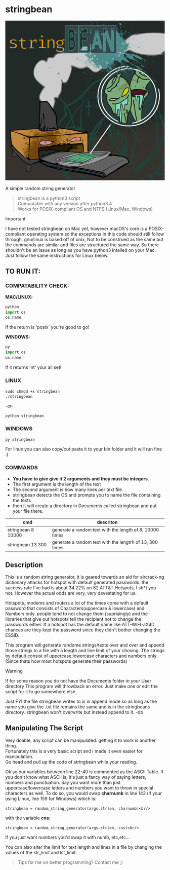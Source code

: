 # stringbean
![stringbean.png](https://github.com/dirtybrie/stringbean/blob/%7Bdirt%7D/img/stringbean.png)
<!--?raw=true-->
A simple random string generator

> stringbean is a python3 script<br/>
> Compatable with any version after python3.4<br/>
> Works for POSIX-compliant OS and NTFS (Linux/Mac, Windows)<br/>

> [!IMPORTANT]
> I have not tested stringbean on Mac yet, however macOS's core is a
> POSIX-compliant operating system so the exceptions in this code should still follow through.
> gnu/linux is based off of unix, Not to be construed as the same but the commands are similar
> and files are structured the same way. So there shouldn't be an issue as long as you have python3 intalled on your Mac.<br/>
> Just follow the same instructions for Linux below.

## __TO RUN IT:__

### COMPATABILITY CHECK:

__MAC/LINUX:__
```python
python
import os
os.name
```
If the return is 'posix' you're good to go!<br>

__WINDOWS:__
```python
py
import os
os.name
```
If it returns 'nt' your all set!

### LINUX
```
sudo chmod +x stringbean
./stringbean
```
-or-
```
python stringbean
```
### WINDOWS
```
py stringbean
```
For linux you can also copy/cut paste it to your bin folder and it will run fine :)
 
### COMMANDS
* __You have to give give it 2 arguments and they must be integers__.
* The first argument is the length of the text
* The second argument is how many lines per text file
* stringbean detects the OS and prompts you to name the file containing the texts
* then it will create a directory in Documents called stringbean and put your file there.

| cmd | descriton |
| --- | --- |
|stringbean 8 10000 | generate a random text with the length of 8, 10000 times |
|stringbean 13 300 | generate a random text with the lengtrh of 13, 300 times |

## Description

This is a random string generator, it is geared towards an aid for aircrack-ng 
dictionary attacks for hotspot with default generated passwords.
the success rate I've had is about 34.22% on 82 ATT&T Hotspots, I sh*t you not.
However the actual odds are very, very devestating for us.
 
Hotspots, modems and routers a lot of the times come with a default password that 
consists of Characters(uppercase & lowercase) and Numbers only. people tend to not
change them (suprisingly) and the libraries that give out hotspots tell the recipient 
not to change the passwords either. If a hotspot has the default name like
ATT-WIFI-aX4D chances are they kept the password since they didn't bother
changing the ESSID.
 
This program will generate randome strings/texts over and over and append those
strings to a file with a length and line limit of your chosing.
The strings by default consist of uppercase;lowercase characters and numbers only.
(Since thats how most hotspots generate their passwords)

> [!WARNING]
> If for some reason you do not have the Documents folder in your User directory
> This program will throwback an error. Just make one
> or edit the script for it to go somewhere else.

Just FYI the file stringbean writes to is in append mode so as long
as the name you give the .txt file remains the same and is in the
stringbeans directory.
stringbean won't overwrite but instead append to it.
-db

## Manipulating The Script

Very doable, any script can be manipulated. getting it to work is another thing.<br/>
Fortunately this is a very basic script and I made it even easier for manipulation.</br>
Go head and pull up the code of stringbean while your reading.

Ok so our variables between line 22-40 is commented as the ASCII Table.
If you don't know what ASCII is, it's just a fancy way of saying letters, numbers and punctuation.
Say you want more than just uppercase/lowercase letters and numbers
you want to throw in special characters as well. To do so, you would
swap **charnumb** in line 143 (if your using Linux, line 159 for Windows) which is:<br/>
```
stringbean = random_string_generator(args.strlen, charnumb)<br/>
```
with the variable **cns**:<br/>
```
stringbean = random_string_generator(args.strlen, cns)<br/>
```
If you just want numbers you'd swap it with numb, etc,etc...<br/>

You can also alter the limit for text length and lines in a file
by changing the values of the str_limit and lst_limit.

> Tips for me on better programming? Contact me ;)

